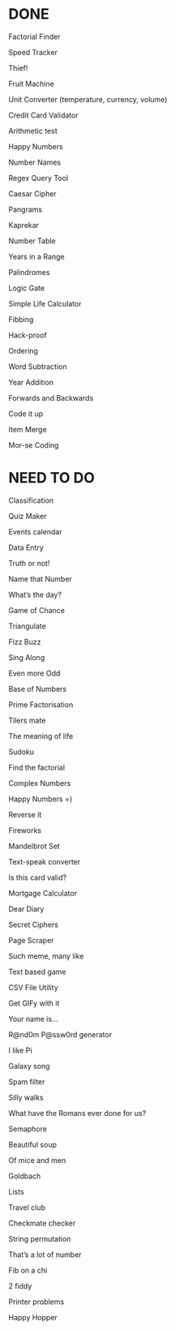 # DONE 

Factorial Finder 

Speed Tracker 

Thief! 

Fruit Machine 

Unit Converter (temperature, currency, volume) 

Credit Card Validator 

Arithmetic test 

Happy Numbers 

Number Names 

Regex Query Tool 

Caesar Cipher 

Pangrams 

Kaprekar 

Number Table 

Years in a Range 

Palindromes 

Logic Gate 

Simple Life Calculator 

Fibbing 

Hack-proof 

Ordering

Word Subtraction

Year Addition

Forwards and Backwards

Code it up

Item Merge

Mor-se Coding

# NEED TO DO

Classification

Quiz Maker

Events calendar

Data Entry

Truth or not!

Name that Number

What’s the day?

Game of Chance

Triangulate

Fizz Buzz

Sing Along

Even more Odd

Base of Numbers

Prime Factorisation

Tilers mate

The meaning of life

Sudoku

Find the factorial

Complex Numbers

Happy Numbers =)

Reverse it

Fireworks

Mandelbrot Set

Text-speak converter

Is this card valid?

Mortgage Calculator

Dear Diary

Secret Ciphers

Page Scraper

Such meme, many like

Text based game

CSV File Utility

Get GIFy with it

Your name is...

R@nd0m P@ssw0rd generator

I like Pi

Galaxy song

Spam filter

Silly walks

What have the Romans ever done for us?

Semaphore

Beautiful soup

Of mice and men

Goldbach

Lists

Travel club

Checkmate checker

String permutation

That’s a lot of number

Fib on a chi

2 fiddy

Printer problems

Happy Hopper
